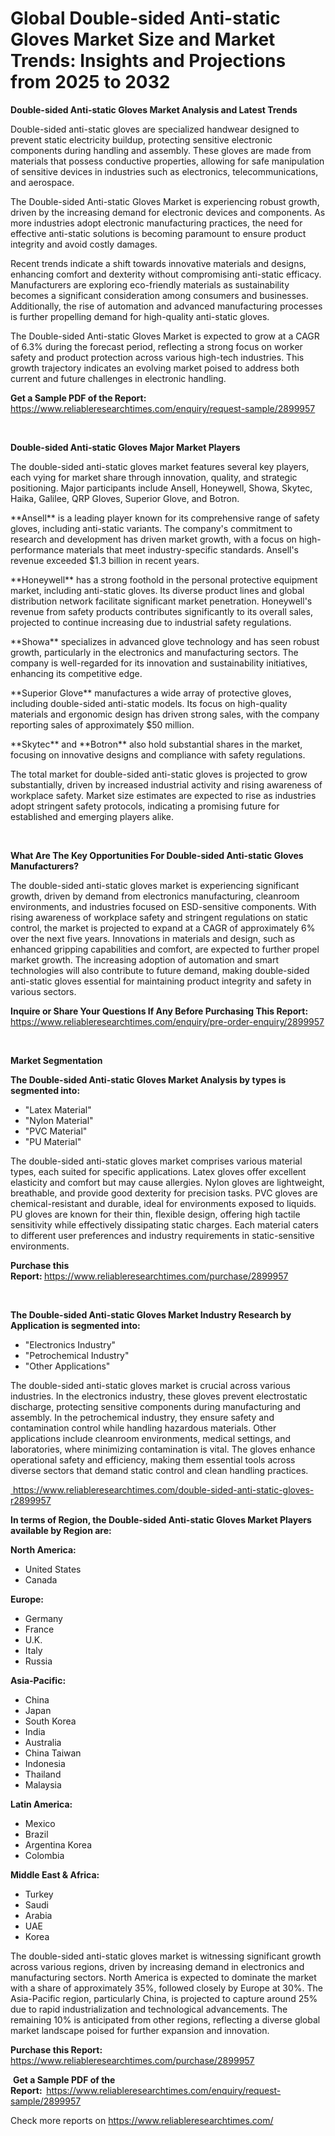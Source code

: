 <p><h1>Global Double-sided Anti-static Gloves Market Size and Market Trends: Insights and Projections from 2025 to 2032</h1></p><p><strong>Double-sided Anti-static Gloves Market Analysis and Latest Trends</strong></p>
<p><p>Double-sided anti-static gloves are specialized handwear designed to prevent static electricity buildup, protecting sensitive electronic components during handling and assembly. These gloves are made from materials that possess conductive properties, allowing for safe manipulation of sensitive devices in industries such as electronics, telecommunications, and aerospace.</p><p>The Double-sided Anti-static Gloves Market is experiencing robust growth, driven by the increasing demand for electronic devices and components. As more industries adopt electronic manufacturing practices, the need for effective anti-static solutions is becoming paramount to ensure product integrity and avoid costly damages. </p><p>Recent trends indicate a shift towards innovative materials and designs, enhancing comfort and dexterity without compromising anti-static efficacy. Manufacturers are exploring eco-friendly materials as sustainability becomes a significant consideration among consumers and businesses. Additionally, the rise of automation and advanced manufacturing processes is further propelling demand for high-quality anti-static gloves.</p><p>The Double-sided Anti-static Gloves Market is expected to grow at a CAGR of 6.3% during the forecast period, reflecting a strong focus on worker safety and product protection across various high-tech industries. This growth trajectory indicates an evolving market poised to address both current and future challenges in electronic handling.</p></p>
<p><strong>Get a Sample PDF of the Report:&nbsp;</strong> <a href="https://www.reliableresearchtimes.com/enquiry/request-sample/2899957?utm_campaign=2642&utm_medium=2&utm_source=Github&utm_content=ia&utm_term=16032025&utm_id=double-sided-anti-static-gloves">https://www.reliableresearchtimes.com/enquiry/request-sample/2899957</a></p>
<p>&nbsp;</p>
<p><strong>Double-sided Anti-static Gloves Major Market Players</strong></p>
<p><p>The double-sided anti-static gloves market features several key players, each vying for market share through innovation, quality, and strategic positioning. Major participants include Ansell, Honeywell, Showa, Skytec, Haika, Galilee, QRP Gloves, Superior Glove, and Botron.</p><p>**Ansell** is a leading player known for its comprehensive range of safety gloves, including anti-static variants. The company's commitment to research and development has driven market growth, with a focus on high-performance materials that meet industry-specific standards. Ansell's revenue exceeded $1.3 billion in recent years.</p><p>**Honeywell** has a strong foothold in the personal protective equipment market, including anti-static gloves. Its diverse product lines and global distribution network facilitate significant market penetration. Honeywell's revenue from safety products contributes significantly to its overall sales, projected to continue increasing due to industrial safety regulations.</p><p>**Showa** specializes in advanced glove technology and has seen robust growth, particularly in the electronics and manufacturing sectors. The company is well-regarded for its innovation and sustainability initiatives, enhancing its competitive edge.</p><p>**Superior Glove** manufactures a wide array of protective gloves, including double-sided anti-static models. Its focus on high-quality materials and ergonomic design has driven strong sales, with the company reporting sales of approximately $50 million. </p><p>**Skytec** and **Botron** also hold substantial shares in the market, focusing on innovative designs and compliance with safety regulations. </p><p>The total market for double-sided anti-static gloves is projected to grow substantially, driven by increased industrial activity and rising awareness of workplace safety. Market size estimates are expected to rise as industries adopt stringent safety protocols, indicating a promising future for established and emerging players alike.</p></p>
<p>&nbsp;</p>
<p><strong>What Are The Key Opportunities For Double-sided Anti-static Gloves Manufacturers?</strong></p>
<p><p>The double-sided anti-static gloves market is experiencing significant growth, driven by demand from electronics manufacturing, cleanroom environments, and industries focused on ESD-sensitive components. With rising awareness of workplace safety and stringent regulations on static control, the market is projected to expand at a CAGR of approximately 6% over the next five years. Innovations in materials and design, such as enhanced gripping capabilities and comfort, are expected to further propel market growth. The increasing adoption of automation and smart technologies will also contribute to future demand, making double-sided anti-static gloves essential for maintaining product integrity and safety in various sectors.</p></p>
<p><strong>Inquire or Share Your Questions If Any Before Purchasing This Report:</strong> <a href="https://www.reliableresearchtimes.com/enquiry/pre-order-enquiry/2899957?utm_campaign=2642&utm_medium=2&utm_source=Github&utm_content=ia&utm_term=16032025&utm_id=double-sided-anti-static-gloves">https://www.reliableresearchtimes.com/enquiry/pre-order-enquiry/2899957</a></p>
<p>&nbsp;</p>
<p><strong>Market Segmentation</strong></p>
<p><strong>The Double-sided Anti-static Gloves Market Analysis by types is segmented into:</strong></p>
<p><ul><li>"Latex Material"</li><li>"Nylon Material"</li><li>"PVC Material"</li><li>"PU Material"</li></ul></p>
<p><p>The double-sided anti-static gloves market comprises various material types, each suited for specific applications. Latex gloves offer excellent elasticity and comfort but may cause allergies. Nylon gloves are lightweight, breathable, and provide good dexterity for precision tasks. PVC gloves are chemical-resistant and durable, ideal for environments exposed to liquids. PU gloves are known for their thin, flexible design, offering high tactile sensitivity while effectively dissipating static charges. Each material caters to different user preferences and industry requirements in static-sensitive environments.</p></p>
<p><strong>Purchase this Report:&nbsp;</strong><a href="https://www.reliableresearchtimes.com/purchase/2899957?utm_campaign=2642&utm_medium=2&utm_source=Github&utm_content=ia&utm_term=16032025&utm_id=double-sided-anti-static-gloves">https://www.reliableresearchtimes.com/purchase/2899957</a></p>
<p>&nbsp;</p>
<p><strong>The Double-sided Anti-static Gloves Market Industry Research by Application is segmented into:</strong></p>
<p><ul><li>"Electronics Industry"</li><li>"Petrochemical Industry"</li><li>"Other Applications"</li></ul></p>
<p><p>The double-sided anti-static gloves market is crucial across various industries. In the electronics industry, these gloves prevent electrostatic discharge, protecting sensitive components during manufacturing and assembly. In the petrochemical industry, they ensure safety and contamination control while handling hazardous materials. Other applications include cleanroom environments, medical settings, and laboratories, where minimizing contamination is vital. The gloves enhance operational safety and efficiency, making them essential tools across diverse sectors that demand static control and clean handling practices.</p></p>
<p><a href="https://www.reliableresearchtimes.com/double-sided-anti-static-gloves-r2899957?utm_campaign=2642&utm_medium=2&utm_source=Github&utm_content=ia&utm_term=16032025&utm_id=double-sided-anti-static-gloves">&nbsp;https://www.reliableresearchtimes.com/double-sided-anti-static-gloves-r2899957</a></p>
<p><strong>In terms of Region, the Double-sided Anti-static Gloves Market Players available by Region are:</strong></p>
<p>
    <p> <strong> North America: </strong>
        <ul>
            <li>United States</li>
            <li>Canada</li>
        </ul>
        </p> 
    <p> <strong> Europe: </strong>
        <ul>
            <li>Germany</li>
            <li>France</li>
            <li>U.K.</li>
            <li>Italy</li>
            <li>Russia</li>
        </ul>
        </p> 
    <p> <strong> Asia-Pacific: </strong>
        <ul>
            <li>China</li>
            <li>Japan</li>
            <li>South Korea</li>
            <li>India</li>
            <li>Australia</li>
            <li>China Taiwan</li>
            <li>Indonesia</li>
            <li>Thailand</li>
            <li>Malaysia</li>
        </ul>
        </p> 
    <p> <strong> Latin America: </strong>
        <ul>
            <li>Mexico</li>
            <li>Brazil</li>
            <li>Argentina Korea</li>
            <li>Colombia</li>
        </ul>
        </p> 
    <p> <strong> Middle East & Africa: </strong>
        <ul>
            <li>Turkey</li>
            <li>Saudi</li>
            <li>Arabia</li>
            <li>UAE</li>
            <li>Korea</li>
        </ul>
    </p>
    </p>
<p><p>The double-sided anti-static gloves market is witnessing significant growth across various regions, driven by increasing demand in electronics and manufacturing sectors. North America is expected to dominate the market with a share of approximately 35%, followed closely by Europe at 30%. The Asia-Pacific region, particularly China, is projected to capture around 25% due to rapid industrialization and technological advancements. The remaining 10% is anticipated from other regions, reflecting a diverse global market landscape poised for further expansion and innovation.</p></p>
<p><strong>Purchase this Report: </strong><a href="https://www.reliableresearchtimes.com/purchase/2899957?utm_campaign=2642&utm_medium=2&utm_source=Github&utm_content=ia&utm_term=16032025&utm_id=double-sided-anti-static-gloves">https://www.reliableresearchtimes.com/purchase/2899957</a></p>
<p>&nbsp;<strong>Get a Sample PDF of the Report:&nbsp;&nbsp;</strong><a href="https://www.reliableresearchtimes.com/enquiry/request-sample/2899957?utm_campaign=2642&utm_medium=2&utm_source=Github&utm_content=ia&utm_term=16032025&utm_id=double-sided-anti-static-gloves">https://www.reliableresearchtimes.com/enquiry/request-sample/2899957</a></p>
<p><strong></strong></p>
<p>Check more reports on <a href="https://www.reliableresearchtimes.com/?utm_campaign=2642&utm_medium=2&utm_source=Github&utm_content=ia&utm_term=16032025&utm_id=double-sided-anti-static-gloves">https://www.reliableresearchtimes.com/</a></p>